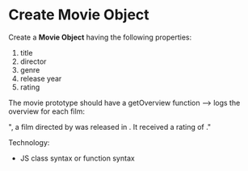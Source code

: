 # Create Movie Object

Create a **Movie Object** having the following properties:

1. title
2. director
3. genre
4. release year
5. rating

The movie prototype should have a getOverview function --> logs the overview for each film:

"<movie>, a <genre> film directed by <director> was released in <releaseYear>. It received a rating of <rating>."

Technology:

- JS class syntax or function syntax
